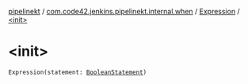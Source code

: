 [pipelinekt](../../index.md) / [com.code42.jenkins.pipelinekt.internal.when](../index.md) / [Expression](index.md) / [&lt;init&gt;](./-init-.md)

# &lt;init&gt;

`Expression(statement: `[`BooleanStatement`](../../com.code42.jenkins.pipelinekt.core.conditional/-boolean-statement/index.md)`)`